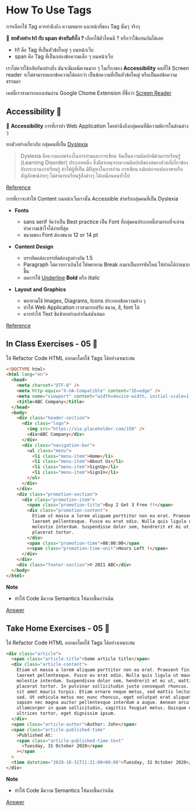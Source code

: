 # How To Use Tags

การเลือกใช้ Tag ควรคำนึงถึง ความหมาย และหน้าที่ของ Tag นั้นๆ จริงๆ

🌟 **ยกตัวอย่าง h1 กับ span ต่างกันยังไง ?** เลือกใช้ตัวไหนดี ? หรือว่าใช้แทนกันได้เลย

- h1 คือ Tag ที่เป็นหัวข้อใหญ่ ๆ บนหน้าเว็บ
- span คือ Tag ที่เป็นกล่องข้อความเล็ก ๆ บนหน้าเว็บ

เราไม่ควรใช้กลับกันอย่างยิ่ง มันจะมีผลชัดเจนมาก ๆ ในเรื่องของ **Accessibility** คนที่ใช้ Screen reader จะไม่สามารถแยกข้อความได้ออกว่า เป็นข้อความที่เป็นหัวข้อใหญ่ หรือเป็นแค่ข้อความธรรมดา

เคสนี้เราสามารถลองเล่นผ่าน Google Chome Extension ที่ชื่อว่า [Screen Reader](https://chrome.google.com/webstore/detail/screen-reader/kgejglhpjiefppelpmljglcjbhoiplfn?hl=en)

## Accessibility 📖

🌟 **Accessibility** การที่เราทำ Web Application โดยคำนึงถึงกลุ่มคนที่มีความพิการในด้านต่าง ๆ

ยกตัวอย่างเกี่ยวกับ กลุ่มคนที่เป็น [Dyslexia](https://youtu.be/PTqhgjxRkFU?t=47)

> Dyslexia คือความบกพร่องในการอ่านและการเขียน จัดเป็นความผิดปกติด้านการเรียนรู้ (Learning Disorder) ประเภทหนึ่ง ซึ่งมีสาเหตุจากความผิดปกติของสมองส่วนที่เกี่ยวข้องกับกระบวนการเรียนรู้ ทำให้ผู้ที่เป็น มีปัญหาในการอ่าน การเขียน แม้แต่การแปลภาษาหรือสัญลักษณ์ง่ายๆ ไม่สามารถเรียนรู้สิ่งต่างๆ ได้เหมือนคนทั่วไป

[Reference](https://www.brainandlifecenter.com/braintraining-improve-dyslexia#:~:text=Dyslexia%20%E0%B8%84%E0%B8%B7%E0%B8%AD%E0%B8%84%E0%B8%A7%E0%B8%B2%E0%B8%A1%E0%B8%9A%E0%B8%81%E0%B8%9E%E0%B8%A3%E0%B9%88%E0%B8%AD%E0%B8%87%E0%B9%83%E0%B8%99,%E0%B8%97%E0%B8%B1%E0%B9%88%E0%B8%A7%E0%B9%84%E0%B8%9B%20%E0%B8%8B%E0%B8%B6%E0%B9%88%E0%B8%87%E0%B9%82%E0%B8%A3%E0%B8%84%E0%B8%99%E0%B8%B5%E0%B9%89%E0%B8%AA%E0%B8%B2%E0%B8%A1%E0%B8%B2%E0%B8%A3%E0%B8%96)

การที่เราจะทำให้ Content บนหน้าเว็บเรานั้น Accessible สำหรับกลุ่มคนที่เป็น Dyslexia

- **Fonts**

  - sans serif จัดว่าเป็น Best practice เป็น Font ที่กลุ่มคนประเภทนี้สามารถที่จะอ่าน ทำความเข้าใจได้ง่ายที่สุด
  - ขนาดของ Font ต้องขนาด 12 or 14 pt

- **Content Design**

  - บรรทัดแต่ละบรรทัดต้องสูงห่างกัน 1.5
  - Paragraph ไม่ควรยาวเกินไป ให้พยายาม Break ลงมาเป็นบรรทัดใหม่ ให้อ่านได้ง่ายมากขึ้น
  - ลดการใช้ <u>Underline</u> **Bold** หรือ _Italic_

- **Layout and Graphics**
  - พยายามใช้ Images, Diagrams, Icons ประกอบข้อความต่าง ๆ
  - ทำให้ Web Application เราสามารถปรับ ขนาด, สี, font ได้
  - ควรทำให้ Text ชิดซ้ายอย่างเท่ากันสม่ำเสมอ

[Reference](https://www.boia.org/blog/how-to-create-accessible-content-and-designs-for-people-with-dyslexia)

## In Class Exercises - 05 🏅

ให้ Refactor Code HTML ออกมาโดยใช้ Tags ได้อย่างเหมาะสม

```html
<!DOCTYPE html>
<html lang="en">
  <head>
    <meta charset="UTF-8" />
    <meta http-equiv="X-UA-Compatible" content="IE=edge" />
    <meta name="viewport" content="width=device-width, initial-scale=1.0" />
    <title>ABC Company</title>
  </head>
  <body>
    <div class="header-section">
      <div class="logo">
        <img src="https://via.placeholder.com/150" />
        <div>ABC Company</div>
      </div>
      <div class="navigation-bar">
        <ul class="menu">
          <li class="menu-item">Home</li>
          <li class="menu-item">About Us</li>
          <li class="menu-item">SignUp</li>
          <li class="menu-item">SignIn</li>
        </ul>
      </div>
    </div>
    <div class="promotion-section">
      <div class="promotion-item">
        <span class="promotion-title">Buy 2 Get 3 Free !!</span>
        <div class="promotion-content">
          Etiam ut massa a lorem aliquam porttitor non eu erat. Praesent finibus
          laoreet pellentesque. Fusce eu erat odio. Nulla quis ligula ut mauris
          molestie interdum. Suspendisse dolor sem, hendrerit et mi ut, mattis
          placerat tortor.
        </div>
        <span class="promotion-time">08:00:00</span
        ><span class="promotion-time-unit">Hours Left !</span>
      </div>
    </div>
    <div class="footer-section">© 2021 ABC</div>
  </body>
</html>
```

**Note**

- ทำให้ Code มีความ Semantics ให้มากขึ้นกว่าเดิม

[Answer](https://github.com/napatwongchr/intro-to-html/blob/main/exercises/ex05-inclass-answer.html)

## Take Home Exercises - 05 🏅

ให้ Refactor Code HTML ออกมาโดยใช้ Tags ได้อย่างเหมาะสม

```html
<div class="article">
  <span class="article-title">Some article title</span>
  <div class="article-content">
    Etiam ut massa a lorem aliquam porttitor non eu erat. Praesent finibus
    laoreet pellentesque. Fusce eu erat odio. Nulla quis ligula ut mauris
    molestie interdum. Suspendisse dolor sem, hendrerit et mi ut, mattis
    placerat tortor. In pulvinar sollicitudin justo consequat rhoncus. Aliquam
    sit amet mauris turpis. Etiam ornare neque metus, sed mattis lectus maximus
    sed. Ut vehicula metus nec nunc rhoncus, eget volutpat erat aliquet. Sed eu
    sapien nec magna auctor pellentesque interdum a augue. Aenean arcu justo,
    ullamcorper in quam sollicitudin, sagittis feugiat metus. Quisque quis
    ultrices tortor, eget dignissim ipsum.
  </div>
  <span class="article-author">Author: John</span>
  <span class="article-published-time"
    >Published At:
    <span class="article-published-time-text"
      >Tuesday, 31 October 2020</span
    ></span
  >
  <time datetime="2020-10-31T11:21:00+00:00">Tuesday, 31 October 2020</time>
</div>
```

**Note**

- ทำให้ Code มีความ Semantics ให้มากขึ้นกว่าเดิม

[Answer](https://github.com/napatwongchr/intro-to-html/blob/main/exercises/ex05-takehome-answer.html)
